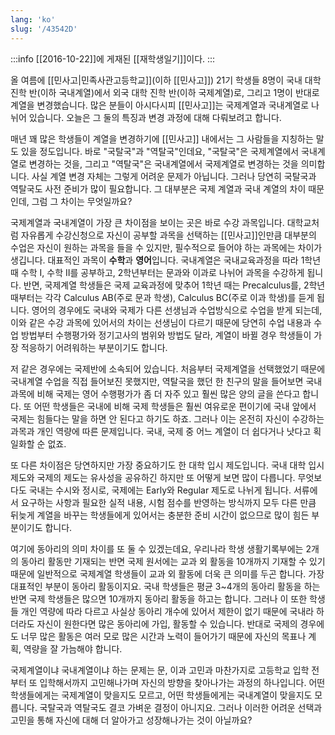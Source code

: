 ```yaml
---
lang: 'ko'
slug: '/43542D'
---
```


:::info
[[2016-10-22]]에 게재된 [[재학생일기]]이다.
:::

올 여름에 [[민사고|민족사관고등학교]](이하 [[민사고]]) 21기 학생들 8명이 국내 대학 진학 반(이하 국내계열)에서 외국 대학 진학 반(이하 국제계열)로, 그리고 1명이 반대로 계열을 변경했습니다. 많은 분들이 아시다시피 [[민사고]]는 국제계열과 국내계열로 나뉘어 있습니다. 오늘은 그 둘의 특징과 변경 과정에 대해 다뤄보려고 합니다.

매년 꽤 많은 학생들이 계열을 변경하기에 [[민사고]] 내에서는 그 사람들을 지칭하는 말도 있을 정도입니다. 바로 "국탈국"과 "역탈국"인데요, "국탈국"은 국제계열에서 국내계열로 변경하는 것을, 그리고 "역탈국"은 국내계열에서 국제계열로 변경하는 것을 의미합니다. 사실 계열 변경 자체는 그렇게 어려운 문제가 아닙니다. 그러나 당연히 국탈국과 역탈국도 사전 준비가 많이 필요합니다. 그 대부분은 국제 계열과 국내 계열의 차이 때문인데, 그럼 그 차이는 무엇일까요?

국제계열과 국내계열이 가장 큰 차이점을 보이는 곳은 바로 수강 과목입니다. 대학교처럼 자유롭게 수강신청으로 자신이 공부할 과목을 선택하는 [[민사고]]인만큼 대부분의 수업은 자신이 원하는 과목을 들을 수 있지만, 필수적으로 들어야 하는 과목에는 차이가 생깁니다. 대표적인 과목이 **수학**과 **영어**입니다. 국내계열은 국내교육과정을 따라 1학년 때 수학 I, 수학 II를 공부하고, 2학년부터는 문과와 이과로 나뉘어 과목을 수강하게 됩니다. 반면, 국제계열 학생들은 국제 교육과정에 맞추어 1학년 때는 Precalculus를, 2학년 때부터는 각각 Calculus AB(주로 문과 학생), Calculus BC(주로 이과 학생)를 듣게 됩니다. 영어의 경우에도 국내와 국제가 다른 선생님과 수업방식으로 수업을 받게 되는데, 이와 같은 수강 과목에 있어서의 차이는 선생님이 다르기 때문에 당연히 수업 내용과 수업 방법부터 수행평가와 정기고사의 범위와 방법도 달라, 계열이 바뀔 경우 학생들이 가장 적응하기 어려워하는 부분이기도 합니다.

저 같은 경우에는 국제반에 소속되어 있습니다. 처음부터 국제계열을 선택했었기 때문에 국내계열 수업을 직접 들어보진 못했지만, 역탈국을 했던 한 친구의 말을 들어보면 국내 과목에 비해 국제는 영어 수행평가가 좀 더 자주 있고 훨씬 많은 양의 글을 쓴다고 합니다. 또 어떤 학생들은 국내에 비해 국제 학생들은 훨씬 여유로운 편이기에 국내 앞에서 국제는 힘들다는 말을 하면 안 된다고 하기도 하죠. 그러나 이는 온전히 자신이 수강하는 과목과 개인 역량에 따른 문제입니다. 국내, 국제 중 어느 계열이 더 쉽다거나 낫다고 획일화할 순 없죠.

또 다른 차이점은 당연하지만 가장 중요하기도 한 대학 입시 제도입니다. 국내 대학 입시 제도와 국제의 제도는 유사성을 공유하긴 하지만 또 어떻게 보면 많이 다릅니다. 무엇보다도 국내는 수시와 정시로, 국제에는 Early와 Regular 제도로 나뉘게 됩니다. 서류에서 요구하는 사항과 필요한 실적 내용, 시험 점수를 반영하는 방식까지 모두 다른 만큼 뒤늦게 계열을 바꾸는 학생들에게 있어서는 충분한 준비 시간이 없으므로 많이 힘든 부분이기도 합니다.

여기에 동아리의 의미 차이를 또 둘 수 있겠는데요, 우리나라 학생 생활기록부에는 2개의 동아리 활동만 기재되는 반면 국제 원서에는 교과 외 활동을 10개까지 기재할 수 있기 때문에 일반적으로 국제계열 학생들이 교과 외 활동에 더욱 큰 의미를 두곤 합니다. 가장 대표적인 부분이 동아리 활동이지요. 국내 학생들은 평균 3~4개의 동아리 활동을 하는 반면 국제 학생들은 많으면 10개까지 동아리 활동을 하고는 합니다. 그러나 이 또한 학생들 개인 역량에 따라 다르고 사실상 동아리 개수에 있어서 제한이 없기 때문에 국내라 하더라도 자신이 원한다면 많은 동아리에 가입, 활동할 수 있습니다. 반대로 국제의 경우에도 너무 많은 활동은 여러 모로 많은 시간과 노력이 들어가기 때문에 자신의 목표나 계획, 역량을 잘 가늠해야 합니다.

국제계열이냐 국내계열이냐 하는 문제는 문, 이과 고민과 마찬가지로 고등학교 입학 전부터 또 입학해서까지 고민해나가며 자신의 방향을 찾아나가는 과정의 하나입니다. 어떤 학생들에게는 국제계열이 맞을지도 모르고, 어떤 학생들에게는 국내계열이 맞을지도 모릅니다. 국탈국과 역탈국도 결코 가벼운 결정이 아니지요. 그러나 이러한 어려운 선택과 고민을 통해 자신에 대해 더 알아가고 성장해나가는 것이 아닐까요?
